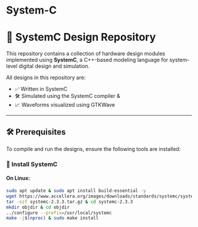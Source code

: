 # System-C
# 🧠 SystemC Design Repository

This repository contains a collection of hardware design modules implemented using **SystemC**, a C++-based modeling language for system-level digital design and simulation.

All designs in this repository are:
- ✅ Written in SystemC  
- 🛠️ Simulated using the SystemC compiler &  
- 📈 Waveforms visualized using GTKWave

---

## 🛠️ Prerequisites

To compile and run the designs, ensure the following tools are installed:

### 🔧 Install SystemC

#### On Linux:
```bash
sudo apt update & sudo apt install build-essential -y
wget https://www.accellera.org/images/downloads/standards/systemc/systemc-2.3.3.tar.gz
tar -xzf systemc-2.3.3.tar.gz & cd systemc-2.3.3
mkdir objdir & cd objdir
../configure --prefix=/usr/local/systemc
make -j$(nproc) & sudo make install
